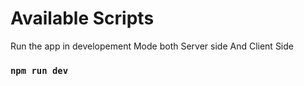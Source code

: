 # Available Scripts 
Run the app in developement Mode both Server side And Client Side
### `npm run dev` 

